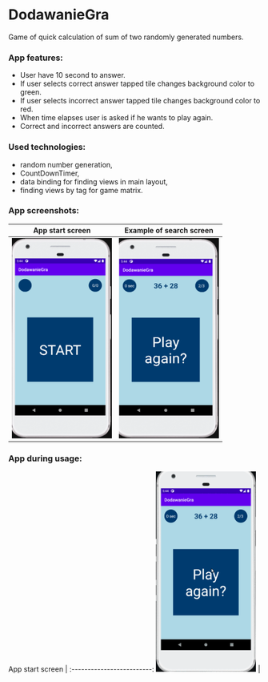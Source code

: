 # DodawanieGra
Game of quick calculation of sum of two randomly generated numbers.

<h3>App features:</h3>

- User have 10 second to answer.
- If user selects correct answer tapped tile changes background color to green.
- If user selects incorrect answer tapped tile changes background color to red.
- When time elapses user is asked if he wants to play again.
- Correct and incorrect answers are counted.

<h3>Used technologies:</h3>

- random number generation,
- CountDownTimer,
- data binding for finding views in main layout,
- finding views by tag for game matrix.

<h3>App screenshots:</h3>

App start screen        |  Example of search screen
:-------------------------:|:-------------------------:
<img src="DodawanieGraStartScreen.png" width="200" height="400">  |  <img src="DodawanieGraPlayAgainScreen.png" width="200" height="400"> 

<h3>App during usage:</h3>

App start screen        |
:-------------------------:
<img src="DodawanieGraDuringUsage.gif" width="200" height="400">  |  
